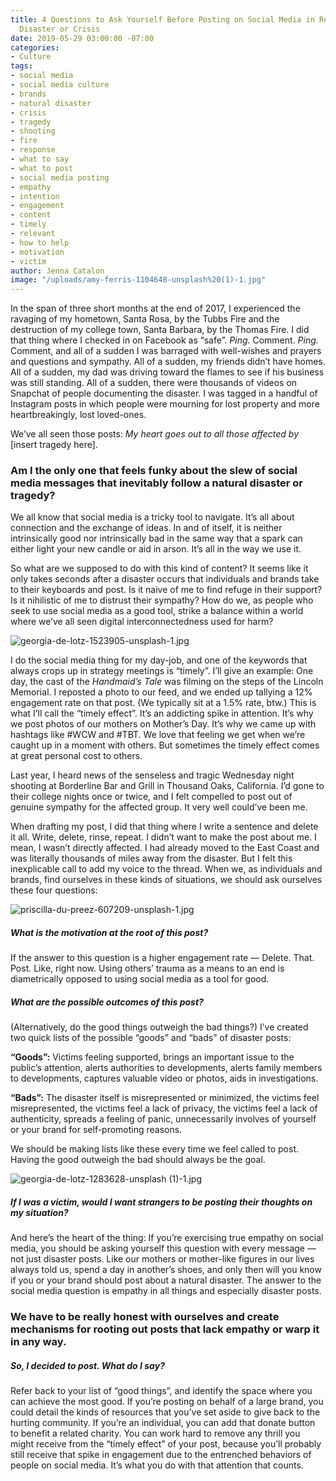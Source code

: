 ```yaml
---
title: 4 Questions to Ask Yourself Before Posting on Social Media in Response to a
  Disaster or Crisis
date: 2019-05-29 03:00:00 -07:00
categories:
- Culture
tags:
- social media
- social media culture
- brands
- natural disaster
- crisis
- tragedy
- shooting
- fire
- response
- what to say
- what to post
- social media posting
- empathy
- intention
- engagement
- content
- timely
- relevant
- how to help
- motivation
- victim
author: Jenna Catalon
image: "/uploads/amy-ferris-1104648-unsplash%20(1)-1.jpg"
---
```


In the span of three short months at the end of 2017, I experienced the ravaging of my hometown, Santa Rosa, by the Tubbs Fire and the destruction of my college town, Santa Barbara, by the Thomas Fire. I did that thing where I checked in on Facebook as “safe”. _Ping._ Comment. _Ping._ Comment, and all of a sudden I was barraged with well-wishes and prayers and questions and sympathy. All of a sudden, my friends didn’t have homes. All of a sudden, my dad was driving toward the flames to see if his business was still standing. All of a sudden, there were thousands of videos on Snapchat of people documenting the disaster. I was tagged in a handful of Instagram posts in which people were mourning for lost property and more heartbreakingly, lost loved-ones.
	
We’ve all seen those posts: _My heart goes out to all those affected by_ [insert tragedy here]. 

### Am I the only one that feels funky about the slew of social media messages that inevitably follow a natural disaster or tragedy?

We all know that social media is a tricky tool to navigate. It’s all about connection and the exchange of ideas. In and of itself, it is neither intrinsically good nor intrinsically bad in the same way that a spark can either light your new candle or aid in arson. It’s all in the way we use it.
	
So what are we supposed to do with this kind of content? It seems like it only takes seconds after a disaster occurs that individuals and brands take to their keyboards and post. Is it naive of me to find refuge in their support? Is it nihilistic of me to distrust their sympathy? How do we, as people who seek to use social media as a good tool, strike a balance within a world where we’ve all seen digital interconnectedness used for harm?

![georgia-de-lotz-1523905-unsplash-1.jpg](/uploads/georgia-de-lotz-1523905-unsplash-1.jpg)
	
I do the social media thing for my day-job, and one of the keywords that always crops up in strategy meetings is “timely”. I’ll give an example: One day, the cast of the _Handmaid’s Tale_ was filming on the steps of the Lincoln Memorial. I reposted a photo to our feed, and we ended up tallying a 12% engagement rate on that post. (We typically sit at a 1.5% rate, btw.) This is what I’ll call the “timely effect”. It’s an addicting spike in attention. It’s why we post photos of our mothers on Mother’s Day. It’s why we came up with hashtags like #WCW and #TBT. We love that feeling we get when we’re caught up in a moment with others. But sometimes the timely effect comes at great personal cost to others.
	
Last year, I heard news of the senseless and tragic Wednesday night shooting at Borderline Bar and Grill in Thousand Oaks, California. I’d gone to their college nights once or twice, and I felt compelled to post out of genuine sympathy for the affected group. It very well could’ve been me.
	
When drafting my post, I did that thing where I write a sentence and delete it all. Write, delete, rinse, repeat. I didn’t want to make the post about me. I mean, I wasn’t directly affected. I had already moved to the East Coast and was literally thousands of miles away from the disaster. But I felt this inexplicable call to add my voice to the thread. When we, as individuals and brands, find ourselves in these kinds of situations, we should ask ourselves these four questions:

![priscilla-du-preez-607209-unsplash-1.jpg](/uploads/priscilla-du-preez-607209-unsplash-1.jpg)

##### What is the motivation at the root of this post?

If the answer to this question is a higher engagement rate — Delete. That. Post. Like, right now. Using others’ trauma as a means to an end is diametrically opposed to using social media as a tool for good.

##### What are the possible outcomes of this post? 

(Alternatively, do the good things outweigh the bad things?) I’ve created two quick lists of the possible “goods” and “bads” of disaster posts:

**“Goods”:** Victims feeling supported, brings an important issue to the public’s attention, alerts authorities to developments, alerts family members to developments, captures valuable video or photos, aids in investigations.

**“Bads”:** The disaster itself is misrepresented or minimized, the victims feel misrepresented, the victims feel a lack of privacy, the victims feel a lack of authenticity, spreads a feeling of panic, unnecessarily involves of yourself or your brand for self-promoting reasons.

We should be making lists like these every time we feel called to post. Having the good outweigh the bad should always be the goal.

![georgia-de-lotz-1283628-unsplash (1)-1.jpg](/uploads/georgia-de-lotz-1283628-unsplash%20(1)-1.jpg)

##### If I was a victim, would I want strangers to be posting their thoughts on my situation? 

And here’s the heart of the thing: If you’re exercising true empathy on social media, you should be asking yourself this question with every message — not just disaster posts. Like our mothers or mother-like figures in our lives always told us, spend a day in another’s shoes, and only then will you know if you or your brand should post about a natural disaster. The answer to the social media question is empathy in all things and especially disaster posts. 

### We have to be really honest with ourselves and create mechanisms for rooting out posts that lack empathy or warp it in any way.

##### So, I decided to post. What do I say? 

Refer back to your list of “good things”, and identify the space where you can achieve the most good. If you’re posting on behalf of a large brand, you could detail the kinds of resources that you’ve set aside to give back to the hurting community. If you’re an individual, you can add that donate button to benefit a related charity. You can work hard to remove any thrill you might receive from the “timely effect” of your post, because you’ll probably still receive that spike in engagement due to the entrenched behaviors of people on social media. It’s what you do with that attention that counts.
